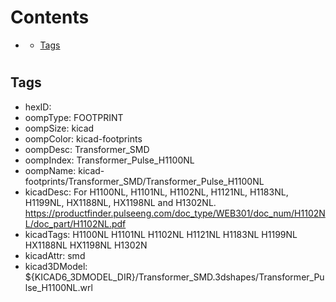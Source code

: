 



Contents
========

* [](#)
	* [Tags](#tags)

# 

## Tags

- hexID: 
- oompType: FOOTPRINT
- oompSize: kicad
- oompColor: kicad-footprints
- oompDesc: Transformer_SMD
- oompIndex: Transformer_Pulse_H1100NL
- oompName: kicad-footprints/Transformer_SMD/Transformer_Pulse_H1100NL
- kicadDesc: For H1100NL, H1101NL, H1102NL, H1121NL, H1183NL, H1199NL, HX1188NL, HX1198NL and H1302NL. https://productfinder.pulseeng.com/doc_type/WEB301/doc_num/H1102NL/doc_part/H1102NL.pdf
- kicadTags: H1100NL H1101NL H1102NL H1121NL H1183NL H1199NL HX1188NL HX1198NL H1302N
- kicadAttr: smd
- kicad3DModel: ${KICAD6_3DMODEL_DIR}/Transformer_SMD.3dshapes/Transformer_Pulse_H1100NL.wrl
